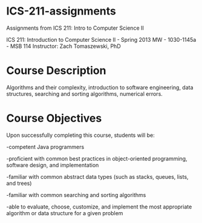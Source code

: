 ICS-211-assignments
===================

Assignments from ICS 211: Intro to Computer Science II

ICS 211: Introduction to Computer Science II - Spring 2013
MW - 1030-1145a - MSB 114
Instructor: Zach Tomaszewski, PhD

Course Description
==================
Algorithms and their complexity, introduction to software engineering, 
data structures, searching and sorting algorithms, numerical errors.

Course Objectives
=================
Upon successfully completing this course, students will be:

-competent Java programmers

-proficient with common best practices in object-oriented programming, software design, and implementation

-familiar with common abstract data types (such as stacks, queues, lists, and trees)

-familiar with common searching and sorting algorithms

-able to evaluate, choose, customize, and implement the most appropriate algorithm or data structure for a given problem
